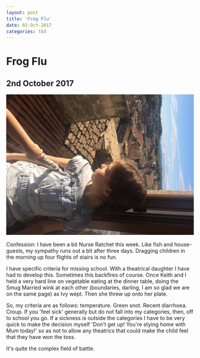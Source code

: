```yaml
---
layout: post
title: 'Frog Flu'
date: 02-Oct-2017
categories: tbd
---
```


# Frog Flu

## 2nd October 2017

<img class="photo-horiz" src="/images/2017/10/IMG_1028-e1506936706754.jpg" />

Confession: I have been a bit Nurse Ratchet this week. Like fish and house-guests,   my sympathy runs out a bit after three days. Dragging children in the morning up four flights of stairs is no fun.

I have specific criteria for missing school. With a theatrical daughter I have had to develop this. Sometimes this backfires of course. Once Keith and I held a very hard line on vegetable eating at the dinner table, doing the Smug Married wink at each other (boundaries, darling, I am so glad we are on the same page) as Ivy wept. Then she threw up onto her plate.

So, my criteria are as follows: temperature. Green snot. Recent diarrhoea. Croup. If you 'feel sick' generally but do not fall into my categories, then, off to school you go. If a sickness is outside the categories I have to be very quick to make the decision myself 'Don't get up! You're stying home with Mum today!' so as not to allow any theatrics that could make the child feel that they have won the toss.

It's quite the complex field of battle.
